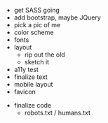 + get SASS going
+ add bootstrap, maybe JQuery
+ pick a pic of me
+ color scheme
+ fonts
+ layout
    + rip out the old
    + sketch it
+ a11y test
+ finalize text
+ mobile layout
+ favicon
- finalize code
    - robots.txt / humans.txt
